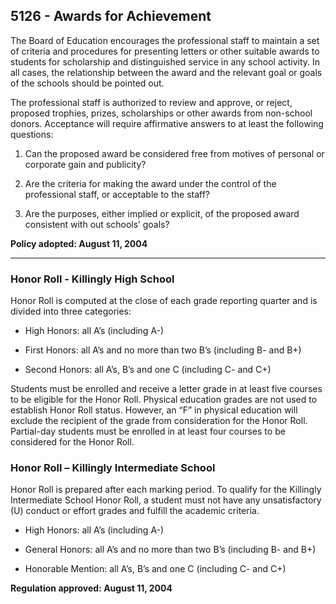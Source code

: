 ## 5126 - Awards for Achievement

The Board of Education encourages the professional staff to maintain a set of criteria and procedures for presenting letters or other suitable awards to students for scholarship and distinguished service in any school activity. In all cases, the relationship between the award and the relevant goal or goals of the schools should be pointed out.

The professional staff is authorized to review and approve, or reject, proposed trophies, prizes, scholarships or other awards from non-school donors. Acceptance will require affirmative answers to at least the following questions:

1. Can the proposed award be considered free from motives of personal or corporate gain and publicity?

2. Are the criteria for making the award under the control of the professional staff, or acceptable to the staff?

3. Are the purposes, either implied or explicit, of the proposed award consistent with out schools’ goals?


**Policy adopted:  August 11, 2004**

---

### Honor Roll - Killingly High School

Honor Roll is computed at the close of each grade reporting quarter and is divided into three categories:

* High Honors:   all A’s \(including A-\)

* First Honors:    all A’s and no more than two B’s \(including B- and B+\)

* Second Honors:  all A’s, B’s and one C \(including C- and C+\)


Students must be enrolled and receive a letter grade in at least five courses to be eligible for the Honor Roll. Physical education grades are not used to establish Honor Roll status. However, an “F” in physical education will exclude the recipient of the grade from consideration for the Honor Roll. Partial-day students must be enrolled in at least four courses to be considered for the Honor Roll.

### Honor Roll – Killingly Intermediate School

Honor Roll is prepared after each marking period. To qualify for the Killingly Intermediate School Honor Roll, a student must not have any unsatisfactory \(U\) conduct or effort grades and fulfill the academic criteria.

* High Honors:   all A’s \(including A-\)

* General Honors:  all A’s and no more than two B’s \(including B- and B+\)

* Honorable Mention:  all A’s, B’s and one C \(including C- and C+\)


**Regulation approved:  August 11, 2004**

